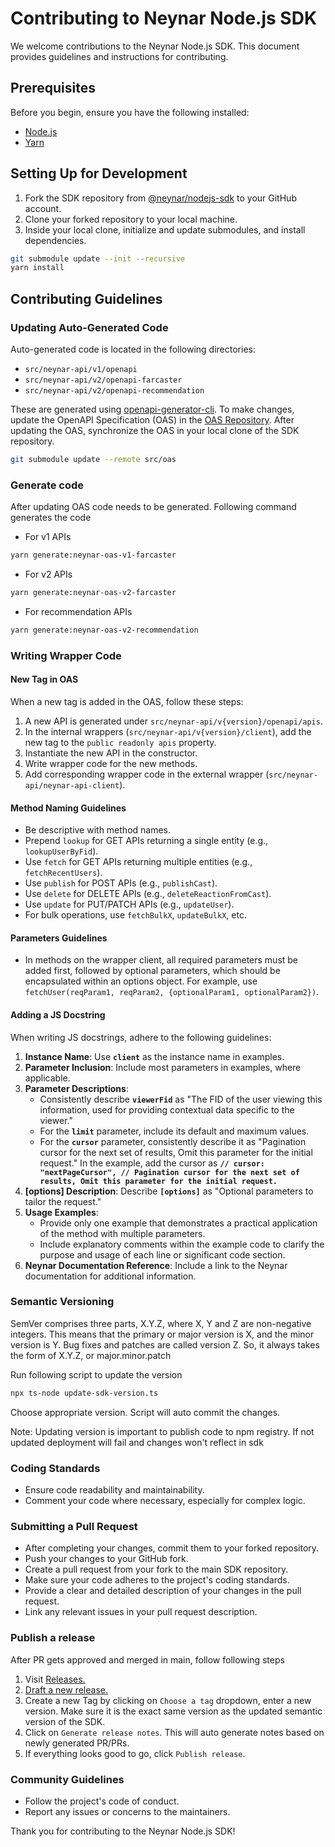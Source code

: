 # Contributing to Neynar Node.js SDK

We welcome contributions to the Neynar Node.js SDK. This document provides guidelines and instructions for contributing.

## Prerequisites

Before you begin, ensure you have the following installed:

- [Node.js](https://nodejs.org/en/download/)
- [Yarn](https://classic.yarnpkg.com/lang/en/docs/install)

## Setting Up for Development

1. Fork the SDK repository from [@neynar/nodejs-sdk](https://github.com/neynarxyz/nodejs-sdk) to your GitHub account.
2. Clone your forked repository to your local machine.
3. Inside your local clone, initialize and update submodules, and install dependencies.

```bash
git submodule update --init --recursive
yarn install
```

## Contributing Guidelines

### Updating Auto-Generated Code

Auto-generated code is located in the following directories:

- `src/neynar-api/v1/openapi`
- `src/neynar-api/v2/openapi-farcaster`
- `src/neynar-api/v2/openapi-recommendation`

These are generated using [openapi-generator-cli](https://github.com/OpenAPITools/openapi-generator-cli). To make changes, update the OpenAPI Specification (OAS) in the [OAS Repository](https://github.com/neynarxyz/oas). After updating the OAS, synchronize the OAS in your local clone of the SDK repository.

```bash
git submodule update --remote src/oas
```

### Generate code

After updating OAS code needs to be generated. Following command generates the code

- For v1 APIs
```bash
yarn generate:neynar-oas-v1-farcaster
```
-  For v2 APIs
```bash
yarn generate:neynar-oas-v2-farcaster
```
- For recommendation APIs
```bash
yarn generate:neynar-oas-v2-recommendation
```

### Writing Wrapper Code

#### New Tag in OAS

When a new tag is added in the OAS, follow these steps:

1. A new API is generated under `src/neynar-api/v{version}/openapi/apis`.
2. In the internal wrappers (`src/neynar-api/v{version}/client`), add the new tag to the `public readonly apis` property.
3. Instantiate the new API in the constructor.
4. Write wrapper code for the new methods.
5. Add corresponding wrapper code in the external wrapper (`src/neynar-api/neynar-api-client`).

#### Method Naming Guidelines

- Be descriptive with method names.
- Prepend `lookup` for GET APIs returning a single entity (e.g., `lookupUserByFid`).
- Use `fetch` for GET APIs returning multiple entities (e.g., `fetchRecentUsers`).
- Use `publish` for POST APIs (e.g., `publishCast`).
- Use `delete` for DELETE APIs (e.g., `deleteReactionFromCast`).
- Use `update` for PUT/PATCH APIs (e.g., `updateUser`).
- For bulk operations, use `fetchBulkX`, `updateBulkX`, etc.

#### Parameters Guidelines

- In methods on the wrapper client, all required parameters must be added first, followed by optional parameters, which should be encapsulated within an options object. For example, use `fetchUser(reqParam1, reqParam2, {optionalParam1, optionalParam2})`.

#### Adding a JS Docstring

When writing JS docstrings, adhere to the following guidelines:

1. **Instance Name**: Use **`client`** as the instance name in examples.
2. **Parameter Inclusion**: Include most parameters in examples, where applicable.
3. **Parameter Descriptions**:
   - Consistently describe **`viewerFid`** as "The FID of the user viewing this information, used for providing contextual data specific to the viewer."
   - For the **`limit`** parameter, include its default and maximum values.
   - For the **`cursor`** parameter, consistently describe it as "Pagination cursor for the next set of results, Omit this parameter for the initial request." In the example, add the cursor as **`// cursor: "nextPageCursor", // Pagination cursor for the next set of results, Omit this parameter for the initial request.`**
4. **[options] Description**: Describe **`[options]`** as "Optional parameters to tailor the request."
5. **Usage Examples**:
   - Provide only one example that demonstrates a practical application of the method with multiple parameters.
   - Include explanatory comments within the example code to clarify the purpose and usage of each line or significant code section.
6. **Neynar Documentation Reference**: Include a link to the Neynar documentation for additional information.

### Semantic Versioning

SemVer comprises three parts, X.Y.Z, where X, Y and Z are non-negative integers. This means that the primary or major version is X, and the minor version is Y. Bug fixes and patches are called version Z. So, it always takes the form of X.Y.Z, or major.minor.patch

Run following script to update the version

```bash
npx ts-node update-sdk-version.ts
```

Choose appropriate version. Script will auto commit the changes.

Note: Updating version is important to publish code to npm registry. If not updated deployment will fail and changes won't reflect in sdk

### Coding Standards

- Ensure code readability and maintainability.
- Comment your code where necessary, especially for complex logic.

### Submitting a Pull Request

- After completing your changes, commit them to your forked repository.
- Push your changes to your GitHub fork.
- Create a pull request from your fork to the main SDK repository.
- Make sure your code adheres to the project's coding standards.
- Provide a clear and detailed description of your changes in the pull request.
- Link any relevant issues in your pull request description.

### Publish a release

After PR gets approved and merged in main, follow following steps

1. Visit [Releases.](https://github.com/neynarxyz/nodejs-sdk/releases)
2. [Draft a new release.](https://github.com/neynarxyz/nodejs-sdk/releases/new)
3. Create a new Tag by clicking on `Choose a tag` dropdown, enter a new version. Make sure it is the exact same version as the updated semantic version of the SDK.
4. Click on `Generate release notes`. This will auto generate notes based on newly generated PR/PRs.
5. If everything looks good to go, click `Publish release`.

### Community Guidelines

- Follow the project's code of conduct.
- Report any issues or concerns to the maintainers.

Thank you for contributing to the Neynar Node.js SDK!
